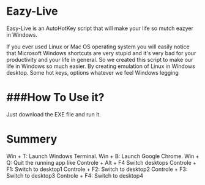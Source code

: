 # Eazy-Live
 
Easy-Live is an AutoHotKey script that will make your life so mutch eazyer in Windows.

If you ever used Linux or Mac OS operating system you will easily notice that Microsoft  Windows shortcuts are very stupid and  it's very bad for your productivity and your life in general. So we created this script to make our life in Windows so much easier.
By creating emulation of Linux in Windows desktop.
Some hot keys, options whatever we feel Windows legging

<h1>###How To Use it?</h1>
Just download the EXE file and run it.

# Summery
Win + T: Launch Windows Terminal.
Win + B: Launch Google Chrome.
Win + Q: Quit the running app like Controle + Alt + F4
Switch desktops
Controle + F1: Switch to desktop1
Controle + F2: Switch to desktop2
Controle + F3: Switch to desktop3
Controle + F4: Switch to desktop4
